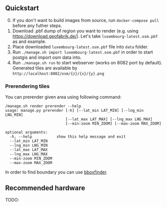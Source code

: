 ## Quickstart

0. If you don't want to build images from source, run `docker-compose pull` before any futher steps.
1. Download .pbf dump of region you want to render (e.g. using https://download.geofabrik.de/).
   Let's take `luxembourg-latest.osm.pbf` as and example.
2. Place downloaded `luxembourg-latest.osm.pbf` file into `data` folder.
3. Run `./manage.sh import luxembourg-latest.osm.pbf` in order to start postgis and import osm data into.
4. Run `./manage.sh run` to start webserver (works on 8082 port by default). 
   Generated tiles are available by `http://localhost:8082/osm/{z}/{x}/{y}.png`


### Prerendering tiles
You can prerender given area using following command:
```text
/manage.sh render prerender --help
usage: manage.py prerender [-h] [--lat_min LAT_MIN] [--lng_min LNG_MIN]
                           [--lat_max LAT_MAX] [--lng_max LNG_MAX]
                           [--min-zoom MIN_ZOOM] [--max-zoom MAX_ZOOM]

optional arguments:
  -h, --help           show this help message and exit
  --lat_min LAT_MIN
  --lng_min LNG_MIN
  --lat_max LAT_MAX
  --lng_max LNG_MAX
  --min-zoom MIN_ZOOM
  --max-zoom MAX_ZOOM
```

In order to find boundary you can use [bboxfinder](http://bboxfinder.com/).

## Recommended hardware
TODO:


